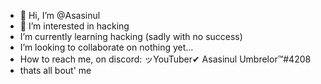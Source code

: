 - 👋 Hi, I’m @Asasinul
- 👀 I’m interested in hacking
- I’m currently learning hacking (sadly with no success)
- I’m looking to collaborate on nothing yet...
- How to reach me, on discord: ッYouTuber✔ Asasinul Umbrelor™#4208
- thats all bout' me
